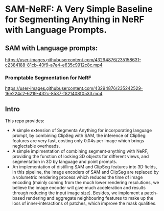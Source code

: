 # SAM-NeRF: A Very Simple Baseline for Segmenting Anything in NeRF with Language Prompts.


## SAM with Language prompts:
https://user-images.githubusercontent.com/43294876/235158631-c2384188-81cb-40f9-a7e4-e635c9912c8c.mp4

### Promptable Segmentation for NeRF
https://user-images.githubusercontent.com/43294876/235242529-16e224c2-6219-432c-8537-f821408f0533.mp4

## Intro
This repo provides:
 - A simple extension of Segmenta Anything for incorporating language prompt, by combining ClipSeg with SAM, the inference of ClipSeg features are very fast, costing only 0.04s per image which brings neglectable overheads.
 - A simple implmentation of combining segment-anything with NeRF, providing the function of locking 3D objects for different views, and segmentation in 3D by language and point prompts.
 - An implementation of distilling SAM and ClipSeg features into 3D fields, in this pipeline, the image encoders of SAM and ClipSeg are replaced by a volumetric rendering process which reduces the time of image encoding (mainly coming from the much lower rendering resolutions, we believe the image encoder will give much acceleration and results through reducing the input image size). Besides, we implement a patch-based rendering and aggregate neighbouring features to make up the loss of inner-interactions of patches, which improve the mask qualities.
